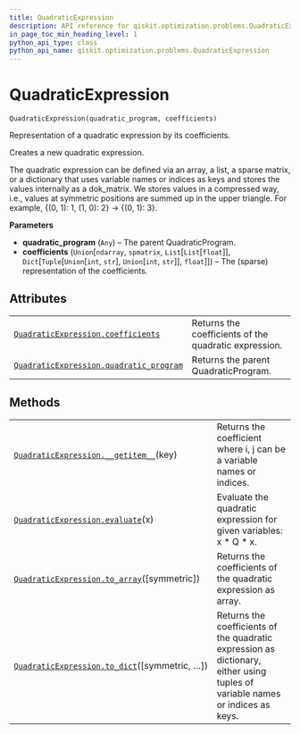```yaml
---
title: QuadraticExpression
description: API reference for qiskit.optimization.problems.QuadraticExpression
in_page_toc_min_heading_level: 1
python_api_type: class
python_api_name: qiskit.optimization.problems.QuadraticExpression
---
```


# QuadraticExpression

<span id="qiskit.optimization.problems.QuadraticExpression" />

`QuadraticExpression(quadratic_program, coefficients)`

Representation of a quadratic expression by its coefficients.

Creates a new quadratic expression.

The quadratic expression can be defined via an array, a list, a sparse matrix, or a dictionary that uses variable names or indices as keys and stores the values internally as a dok\_matrix. We stores values in a compressed way, i.e., values at symmetric positions are summed up in the upper triangle. For example, \{(0, 1): 1, (1, 0): 2} -> \{(0, 1): 3}.

**Parameters**

*   **quadratic\_program** (`Any`) – The parent QuadraticProgram.
*   **coefficients** (`Union`\[`ndarray`, `spmatrix`, `List`\[`List`\[`float`]], `Dict`\[`Tuple`\[`Union`\[`int`, `str`], `Union`\[`int`, `str`]], `float`]]) – The (sparse) representation of the coefficients.

## Attributes

|                                                                                                                                                                                    |                                                       |
| ---------------------------------------------------------------------------------------------------------------------------------------------------------------------------------- | ----------------------------------------------------- |
| [`QuadraticExpression.coefficients`](qiskit.optimization.problems.QuadraticExpression.coefficients "qiskit.optimization.problems.QuadraticExpression.coefficients")                | Returns the coefficients of the quadratic expression. |
| [`QuadraticExpression.quadratic_program`](qiskit.optimization.problems.QuadraticExpression.quadratic_program "qiskit.optimization.problems.QuadraticExpression.quadratic_program") | Returns the parent QuadraticProgram.                  |

## Methods

|                                                                                                                                                                       |                                                                                                                               |
| --------------------------------------------------------------------------------------------------------------------------------------------------------------------- | ----------------------------------------------------------------------------------------------------------------------------- |
| [`QuadraticExpression.__getitem__`](qiskit.optimization.problems.QuadraticExpression.__getitem__ "qiskit.optimization.problems.QuadraticExpression.__getitem__")(key) | Returns the coefficient where i, j can be a variable names or indices.                                                        |
| [`QuadraticExpression.evaluate`](qiskit.optimization.problems.QuadraticExpression.evaluate "qiskit.optimization.problems.QuadraticExpression.evaluate")(x)            | Evaluate the quadratic expression for given variables: x \* Q \* x.                                                           |
| [`QuadraticExpression.to_array`](qiskit.optimization.problems.QuadraticExpression.to_array "qiskit.optimization.problems.QuadraticExpression.to_array")(\[symmetric]) | Returns the coefficients of the quadratic expression as array.                                                                |
| [`QuadraticExpression.to_dict`](qiskit.optimization.problems.QuadraticExpression.to_dict "qiskit.optimization.problems.QuadraticExpression.to_dict")(\[symmetric, …]) | Returns the coefficients of the quadratic expression as dictionary, either using tuples of variable names or indices as keys. |

